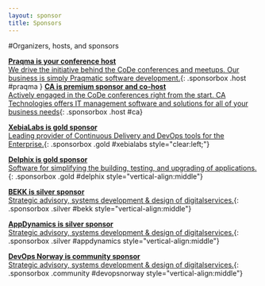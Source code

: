 ```yaml
---
layout: sponsor
title: Sponsors
---
```

#Organizers, hosts, and sponsors


[__Praqma is your conference host__<br/>We drive the initiative behind the CoDe conferences and meetups. Our business is simply Praqmatic  software development.]({{site.root}}/sponsors/praqma.html){: .sponsorbox  .host #praqma }
[__CA is premium sponsor and co-host__<br/>Actively engaged in the CoDe conferences right from the start. CA Technologies offers IT management software and solutions for all of your business needs]({{site.root}}/sponsors/ca.html){: .sponsorbox .host #ca}

[__XebiaLabs is gold sponsor__<br/>Leading provider of Continuous Delivery and DevOps tools for the Enterprise.]({{site.root}}/sponsors/xebialabs.html){: .sponsorbox .gold #xebialabs style="clear:left;"}

[__Delphix is gold sponsor__<br/>Software for simplifying the building, testing, and upgrading of applications.]({{site.root}}/sponsors/delphix.html){: .sponsorbox .gold #delphix style="vertical-align:middle"}

[__BEKK is silver sponsor__<br/>Strategic advisory, systems development & design of digitalservices.]({{site.root}}/sponsors/bekk.html){: .sponsorbox .silver #bekk style="vertical-align:middle"}

[__AppDynamics is silver sponsor__<br/>Strategic advisory, systems development & design of digitalservices.]({{site.root}}/sponsors/appdynamics.html){: .sponsorbox .silver #appdynamics style="vertical-align:middle"}

[__DevOps Norway is community sponsor__<br/>Strategic advisory, systems development & design of digitalservices.]({{site.root}}/sponsors/devopsnorway.html){: .sponsorbox .community #devopsnorway style="vertical-align:middle"}

<div style="clear:both;">&nbsp;</div>
